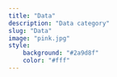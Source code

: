 ```yaml
---
title: "Data"
description: "Data category"
slug: "Data"
image: "pink.jpg"
style:
    background: "#2a9d8f"
    color: "#fff"
---
```


